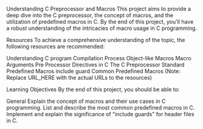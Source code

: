 Understanding C Preprocessor and Macros
This project aims to provide a deep dive into the C preprocessor, the concept of macros, and the utilization of predefined macros in C. By the end of this project, you'll have a robust understanding of the intricacies of macro usage in C programming.

Resources
To achieve a comprehensive understanding of the topic, the following resources are recommended:

Understanding C program Compilation Process
Object-like Macros
Macro Arguments
Pre Processor Directives in C
The C Preprocessor
Standard Predefined Macros
include guard
Common Predefined Macros
(Note: Replace URL_HERE with the actual URLs to the resources)

Learning Objectives
By the end of this project, you should be able to:

General
Explain the concept of macros and their use cases in C programming.
List and describe the most common predefined macros in C.
Implement and explain the significance of "include guards" for header files in C.